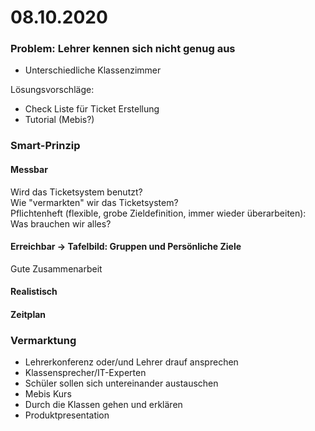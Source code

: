 # 08.10.2020

### Problem: Lehrer  kennen sich nicht genug aus

- Unterschiedliche Klassenzimmer

Lösungsvorschläge:  
- Check Liste für Ticket Erstellung  
- Tutorial \(Mebis?\)

### Smart-Prinzip

#### Messbar

Wird das Ticketsystem benutzt?   
Wie "vermarkten" wir das Ticketsystem?   
Pflichtenheft \(flexible, grobe Zieldefinition, immer wieder überarbeiten\): Was brauchen wir alles?

#### Erreichbar -&gt; Tafelbild: Gruppen und Persönliche Ziele

Gute Zusammenarbeit

#### Realistisch

#### Zeitplan

### Vermarktung

* Lehrerkonferenz oder/und Lehrer drauf ansprechen
* Klassensprecher/IT-Experten
* Schüler sollen sich untereinander austauschen
* Mebis Kurs
* Durch die Klassen gehen und erklären
* Produktpresentation 

